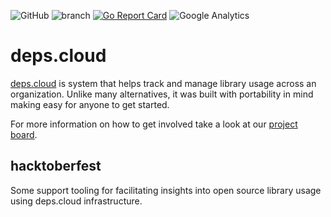 ![GitHub](https://img.shields.io/github/license/depscloud/hacktoberfest.svg)
![branch](https://github.com/depscloud/hacktoberfest/workflows/branch/badge.svg?branch=main)
[![Go Report Card](https://goreportcard.com/badge/github.com/depscloud/hacktoberfest)](https://goreportcard.com/report/github.com/depscloud/hacktoberfest)
![Google Analytics](https://www.google-analytics.com/collect?v=1&cid=555&t=pageview&ec=repo&ea=open&dp=hacktoberfest&dt=hacktoberfest&tid=UA-143087272-2)

# deps.cloud

[deps.cloud](https://deps.cloud/) is system that helps track and manage library usage across an organization.
Unlike many alternatives, it was built with portability in mind making easy for anyone to get started.

For more information on how to get involved take a look at our [project board](https://github.com/orgs/depscloud/projects/1).

## hacktoberfest

Some support tooling for facilitating insights into open source library usage using deps.cloud infrastructure.
